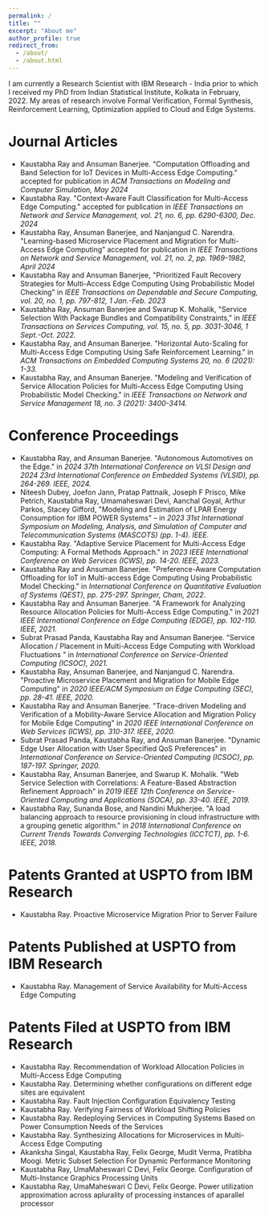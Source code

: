 ```yaml
---
permalink: /
title: ""
excerpt: "About me"
author_profile: true
redirect_from: 
  - /about/
  - /about.html
---
```


I am currently a Research Scientist with IBM Research - India prior to which I received my PhD from Indian Statistical Institute, Kolkata in February, 2022. My areas of research involve Formal Verification, Formal Synthesis, Reinforcement Learning, Optimization applied to Cloud and Edge Systems.

Journal Articles
======

*  Kaustabha Ray and Ansuman Banerjee. "Computation Offloading and Band Selection for IoT Devices in Multi-Access Edge Computing." accepted for publication in _ACM Transactions on Modeling and Computer Simulation, May 2024_
*  Kaustabha Ray. "Context-Aware Fault Classification for Multi-Access Edge Computing." accepted for publication in _IEEE Transactions on Network and Service Management, vol. 21, no. 6, pp. 6290-6300, Dec. 2024_
*  Kaustabha Ray, Ansuman Banerjee, and Nanjangud C. Narendra. "Learning-based Microservice Placement and Migration for Multi-Access Edge Computing” accepted for publication in <em>IEEE Transactions on Network and Service Management, vol. 21, no. 2, pp. 1969-1982, April 2024</em>
*  Kaustabha Ray and Ansuman Banerjee, "Prioritized Fault Recovery Strategies for Multi-Access Edge Computing Using Probabilistic Model Checking" in _IEEE Transactions on Dependable and Secure Computing, vol. 20, no. 1, pp. 797-812, 1 Jan.-Feb. 2023_
*  Kaustabha Ray, Ansuman Banerjee and Swarup K. Mohalik, "Service Selection With Package Bundles and Compatibility Constraints," in _IEEE Transactions on Services Computing, vol. 15, no. 5, pp. 3031-3046, 1 Sept.-Oct. 2022._
*  Kaustabha Ray, and Ansuman Banerjee. "Horizontal Auto-Scaling for Multi-Access Edge Computing Using Safe Reinforcement Learning." in _ACM Transactions on Embedded Computing Systems 20, no. 6 (2021): 1-33._
*  Kaustabha Ray, and Ansuman Banerjee. "Modeling and Verification of Service Allocation Policies for Multi-Access Edge Computing Using Probabilistic Model Checking." in _IEEE Transactions on Network and Service Management 18, no. 3 (2021): 3400-3414._


Conference Proceedings
======
* Kaustabha Ray, and Ansuman Banerjee. "Autonomous Automotives on the Edge." in _2024 37th International Conference on VLSI Design and 2024 23rd International Conference on Embedded Systems (VLSID), pp. 264-269. IEEE, 2024._
* Niteesh Dubey, Joefon Jann, Pratap Pattnaik, Joseph F Prisco, Mike Petrich, Kaustabha Ray,
Umamaheswari Devi, Aanchal Goyal, Arthur Parkos, Stacey Gifford, "Modeling and Estimation of LPAR Energy Consumption for IBM POWER Systems" – in _2023 31st International Symposium on Modeling, Analysis, and Simulation of Computer and Telecommunication Systems (MASCOTS) (pp. 1-4). IEEE._
* Kaustabha Ray. "Adaptive Service Placement for Multi-Access Edge Computing: A Formal Methods Approach." in _2023 IEEE International Conference on Web Services (ICWS), pp. 14-20. IEEE, 2023._
* Kaustabha Ray and Ansuman Banerjee. "Preference-Aware Computation Offloading for IoT in Multi-access Edge Computing Using Probabilistic Model Checking." in _International Conference on Quantitative Evaluation of Systems (QEST), pp. 275-297. Springer, Cham, 2022._
* Kaustabha Ray and Ansuman Banerjee. "A Framework for Analyzing Resource Allocation Policies for Multi-Access Edge Computing." in _2021 IEEE International Conference on Edge Computing (EDGE), pp. 102-110. IEEE, 2021._
* Subrat Prasad Panda, Kaustabha Ray and Ansuman Banerjee. "Service Allocation / Placement in Multi-Access Edge Computing with Workload Fluctuations " in _International Conference on Service-Oriented Computing (ICSOC), 2021._
* Kaustabha Ray, Ansuman Banerjee, and Nanjangud C. Narendra. "Proactive Microservice Placement and Migration for Mobile Edge Computing" in _2020 IEEE/ACM Symposium on Edge Computing (SEC), pp. 28-41. IEEE, 2020._
* Kaustabha Ray and Ansuman Banerjee. "Trace-driven Modeling and Verification of a Mobility-Aware Service Allocation and Migration Policy for Mobile Edge Computing" in _2020 IEEE International Conference on Web Services (ICWS), pp. 310-317. IEEE, 2020._
* Subrat Prasad Panda, Kaustabha Ray, and Ansuman Banerjee. "Dynamic Edge User Allocation with User Specified QoS Preferences" in _International Conference on Service-Oriented Computing (ICSOC), pp. 187-197. Springer, 2020._
* Kaustabha Ray, Ansuman Banerjee, and Swarup K. Mohalik. "Web Service Selection with Correlations: A Feature-Based Abstraction Refinement Approach" in _2019 IEEE 12th Conference on Service-Oriented Computing and Applications (SOCA), pp. 33-40. IEEE, 2019._
* Kaustabha Ray, Sunanda Bose, and Nandini Mukherjee. "A load balancing approach to resource provisioning in cloud infrastructure with a grouping genetic algorithm." in _2018 International Conference on Current Trends Towards Converging Technologies (ICCTCT), pp. 1-6. IEEE, 2018._

Patents Granted at USPTO from IBM Research
======
* Kaustabha Ray. Proactive Microservice Migration Prior to Server Failure

Patents Published at USPTO from IBM Research
======
* Kaustabha Ray. Management of Service Availability for Multi-Access Edge Computing
  
Patents Filed at USPTO from IBM Research
======
* Kaustabha Ray. Recommendation of Workload Allocation Policies in Multi-Access Edge Computing
* Kaustabha Ray. Determining whether configurations on different edge sites are equivalent
* Kaustabha Ray. Fault Injection Configuration Equivalency Testing
* Kaustabha Ray. Verifying Fairness of Workload Shifting Policies
* Kaustabha Ray. Redeploying Services in Computing Systems Based on Power Consumption Needs of the Services
* Kaustabha Ray. Synthesizing Allocations for Microservices in Multi-Access Edge Computing
* Akanksha Singal, Kaustabha Ray, Felix George, Mudit Verma, Pratibha Moogi. Metric Subset Selection For Dynamic Performance Monitoring
* Kaustabha Ray, UmaMaheswari C Devi, Felix George. Configuration of Multi-Instance Graphics Processing Units
* Kaustabha Ray, UmaMaheswari C Devi, Felix George. Power utilization approximation across aplurality of processing instances of aparallel processor
